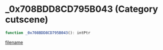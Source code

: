 # _0x708BDD8CD795B043 (Category cutscene)

```js
function _0x708BDD8CD795B043(): intPtr
```

[filename](_0x708BDD8CD795B043_m.md ':include')